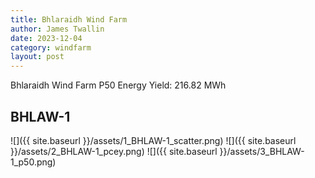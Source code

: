 ```yaml
---
title: Bhlaraidh Wind Farm
author: James Twallin
date: 2023-12-04
category: windfarm
layout: post
---
```

Bhlaraidh Wind Farm P50 Energy Yield: 216.82 MWh

BHLAW-1
-------------
![]({{ site.baseurl }}/assets/1_BHLAW-1_scatter.png)
![]({{ site.baseurl }}/assets/2_BHLAW-1_pcey.png)
![]({{ site.baseurl }}/assets/3_BHLAW-1_p50.png)

